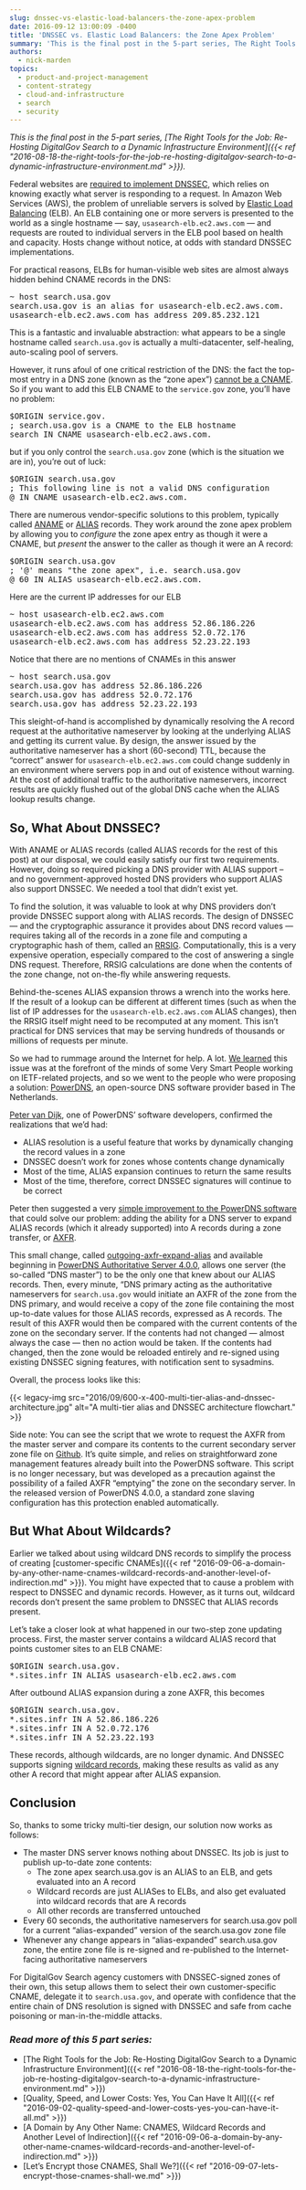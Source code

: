 ```yaml
---
slug: dnssec-vs-elastic-load-balancers-the-zone-apex-problem
date: 2016-09-12 13:00:09 -0400
title: 'DNSSEC vs. Elastic Load Balancers: the Zone Apex Problem'
summary: 'This is the final post in the 5-part series, The Right Tools for the Job: Re-Hosting DigitalGov Search to a Dynamic Infrastructure Environment. Federal websites are required to implement DNSSEC, which relies on knowing exactly what server is responding to a request. In Amazon Web Services (AWS), the problem of unreliable servers is solved by'
authors:
  - nick-marden
topics:
  - product-and-project-management
  - content-strategy
  - cloud-and-infrastructure
  - search
  - security
---
```


_This is the final post in the 5-part series, [The Right Tools for the Job: Re-Hosting DigitalGov Search to a Dynamic Infrastructure Environment]({{< ref "2016-08-18-the-right-tools-for-the-job-re-hosting-digitalgov-search-to-a-dynamic-infrastructure-environment.md" >}})._

Federal websites are [required to implement DNSSEC](https://www.whitehouse.gov/sites/default/files/omb/memoranda/fy2008/m08-23.pdf), which relies on knowing exactly what server is responding to a request. In Amazon Web Services (AWS), the problem of unreliable servers is solved by [Elastic Load Balancing](https://aws.amazon.com/elasticloadbalancing/) (ELB). An ELB containing one or more servers is presented to the world as a single hostname — say, `usasearch-elb.ec2.aws.com` — and requests are routed to individual servers in the ELB pool based on health and capacity. Hosts change without notice, at odds with standard DNSSEC implementations.

For practical reasons, ELBs for human-visible web sites are almost always hidden behind CNAME records in the DNS:

<tt>~ host search.usa.gov<br /> search.usa.gov is an alias for usasearch-elb.ec2.aws.com.<br /> usasearch-elb.ec2.aws.com has address 209.85.232.121</tt>

This is a fantastic and invaluable abstraction: what appears to be a single hostname called `search.usa.gov` is actually a multi-datacenter, self-healing, auto-scaling pool of servers.

However, it runs afoul of one critical restriction of the DNS: the fact the top-most entry in a DNS zone (known as the “zone apex”) [cannot be a CNAME](http://serverfault.com/questions/613829/why-cant-a-cname-record-be-used-at-the-apex-aka-root-of-a-domain). So if you want to add this ELB CNAME to the `service.gov` zone, you’ll have no problem:

<tt>$ORIGIN service.gov.<br /> ; search.usa.gov is a CNAME to the ELB hostname<br /> search IN CNAME usasearch-elb.ec2.aws.com.</tt>

but if you only control the `search.usa.gov` zone (which is the situation we are in), you’re out of luck:

<tt>$ORIGIN search.usa.gov<br /> ; This following line is not a valid DNS configuration<br /> @ IN CNAME usasearch-elb.ec2.aws.com.</tt>

There are numerous vendor-specific solutions to this problem, typically called [ANAME](https://www.dnsmadeeasy.com/services/anamerecords/) or [ALIAS](http://docs.aws.amazon.com/Route53/latest/DeveloperGuide/resource-record-sets-choosing-alias-non-alias.html) records. They work around the zone apex problem by allowing you to _configure_ the zone apex entry as though it were a CNAME, but _present_ the answer to the caller as though it were an A record:

<tt>$ORIGIN search.usa.gov<br /> ; '@' means "the zone apex", i.e. search.usa.gov<br /> @ 60 IN ALIAS usasearch-elb.ec2.aws.com.</tt>

Here are the current IP addresses for our ELB<br />

<tt>~ host usasearch-elb.ec2.aws.com<br /> usasearch-elb.ec2.aws.com has address 52.86.186.226<br /> usasearch-elb.ec2.aws.com has address 52.0.72.176<br /> usasearch-elb.ec2.aws.com has address 52.23.22.193</tt>

Notice that there are no mentions of CNAMEs in this answer<br />

<tt>~ host search.usa.gov<br /> search.usa.gov has address 52.86.186.226<br /> search.usa.gov has address 52.0.72.176<br /> search.usa.gov has address 52.23.22.193</tt>

This sleight-of-hand is accomplished by dynamically resolving the A record request at the authoritative nameserver by looking at the underlying ALIAS and getting its current value. By design, the answer issued by the authoritative nameserver has a short (60-second) TTL, because the “correct” answer for `usasearch-elb.ec2.aws.com` could change suddenly in an environment where servers pop in and out of existence without warning. At the cost of additional traffic to the authoritative nameservers, incorrect results are quickly flushed out of the global DNS cache when the ALIAS lookup results change.

## So, What About DNSSEC?

With ANAME or ALIAS records (called ALIAS records for the rest of this post) at our disposal, we could easily satisfy our first two requirements. However, doing so required picking a DNS provider with ALIAS support &#8211; and no government-approved hosted DNS providers who support ALIAS also support DNSSEC. We needed a tool that didn’t exist yet.

To find the solution, it was valuable to look at why DNS providers don’t provide DNSSEC support along with ALIAS records. The design of DNSSEC — and the cryptographic assurance it provides about DNS record values — requires taking all of the records in a zone file and computing a cryptographic hash of them, called an [RRSIG](https://www.ietf.org/rfc/rfc4034.txt). Computationally, this is a very expensive operation, especially compared to the cost of answering a single DNS request. Therefore, RRSIG calculations are done when the contents of the zone change, not on-the-fly while answering requests.

Behind-the-scenes ALIAS expansion throws a wrench into the works here. If the result of a lookup can be different at different times (such as when the list of IP addresses for the `usasearch-elb.ec2.aws.com` ALIAS changes), then the RRSIG itself might need to be recomputed at any moment. This isn’t practical for DNS services that may be serving hundreds of thousands or millions of requests per minute.

So we had to rummage around the Internet for help. A lot. [We learned](https://www.ietf.org/mail-archive/web/dnsop/current/msg12352.html) this issue was at the forefront of the minds of some Very Smart People working on IETF-related projects, and so we went to the people who were proposing a solution: [PowerDNS](https://www.powerdns.com/), an open-source DNS software provider based in The Netherlands.

[Peter van Dijk](https://github.com/Habbie), one of PowerDNS’ software developers, confirmed the realizations that we’d had:

  * ALIAS resolution is a useful feature that works by dynamically changing the record values in a zone
  * DNSSEC doesn’t work for zones whose contents change dynamically
  * Most of the time, ALIAS expansion continues to return the same results
  * Most of the time, therefore, correct DNSSEC signatures will continue to be correct

Peter then suggested a very [simple improvement to the PowerDNS software](https://github.com/PowerDNS/pdns/pull/3733) that could solve our problem: adding the ability for a DNS server to expand ALIAS records (which it already supported) into A records during a zone transfer, or [AXFR](https://cr.yp.to/djbdns/axfr-notes.html).

This small change, called [outgoing-axfr-expand-alias](https://doc.powerdns.com/md/authoritative/howtos/#using-alias-records) and available beginning in [PowerDNS Authoritative Server 4.0.0](https://www.powerdns.com/downloads.html), allows one server (the so-called “DNS master”) to be the only one that knew about our ALIAS records. Then, every minute, “DNS primary acting as the authoritative nameservers for `search.usa.gov` would initiate an AXFR of the zone from the DNS primary, and would receive a copy of the zone file containing the most up-to-date values for those ALIAS records, expressed as A records. The result of this AXFR would then be compared with the current contents of the zone on the secondary server. If the contents had not changed — almost always the case — then no action would be taken. If the contents had changed, then the zone would be reloaded entirely and re-signed using existing DNSSEC signing features, with notification sent to sysadmins.

Overall, the process looks like this:

{{< legacy-img src="2016/09/600-x-400-multi-tier-alias-and-dnssec-architecture.jpg" alt="A multi-tier alias and DNSSEC architecture flowchart." >}}

Side note: You can see the script that we wrote to request the AXFR from the master server and compare its contents to the current secondary server zone file on [Github](https://gist.github.com/nickmarden/9092c99cf3e201510ca83455fc2d2dab). It’s quite simple, and relies on straightforward zone management features already built into the PowerDNS software. This script is no longer necessary, but was developed as a precaution against the possibility of a failed AXFR “emptying” the zone on the secondary server. In the released version of PowerDNS 4.0.0, a standard zone slaving configuration has this protection enabled automatically.

## But What About Wildcards?

Earlier we talked about using wildcard DNS records to simplify the process of creating [customer-specific CNAMEs]({{< ref "2016-09-06-a-domain-by-any-other-name-cnames-wildcard-records-and-another-level-of-indirection.md" >}}). You might have expected that to cause a problem with respect to DNSSEC and dynamic records. However, as it turns out, wildcard records don’t present the same problem to DNSSEC that ALIAS records present.

Let’s take a closer look at what happened in our two-step zone updating process. First, the master server contains a wildcard ALIAS record that points customer sites to an ELB CNAME:

<tt>$ORIGIN search.usa.gov.<br /> *.sites.infr IN ALIAS usasearch-elb.ec2.aws.com</tt>

After outbound ALIAS expansion during a zone AXFR, this becomes

<tt>$ORIGIN search.usa.gov.<br /> *.sites.infr IN A 52.86.186.226<br /> *.sites.infr IN A 52.0.72.176<br /> *.sites.infr IN A 52.23.22.193</tt>

These records, although wildcards, are no longer dynamic. And DNSSEC supports signing [wildcard records](https://tools.ietf.org/html/rfc7129#section-5.3), making these results as valid as any other A record that might appear after ALIAS expansion.

## Conclusion

So, thanks to some tricky multi-tier design, our solution now works as follows:

  * The master DNS server knows nothing about DNSSEC. Its job is just to publish up-to-date zone contents: 
      * The zone apex search.usa.gov is an ALIAS to an ELB, and gets evaluated into an A record
      * Wildcard records are just ALIASes to ELBs, and also get evaluated into wildcard records that are A records
      * All other records are transferred untouched
  * Every 60 seconds, the authoritative nameservers for search.usa.gov poll for a current “alias-expanded” version of the search.usa.gov zone file
  * Whenever any change appears in “alias-expanded” search.usa.gov zone, the entire zone file is re-signed and re-published to the Internet-facing authoritative nameservers

For DigitalGov Search agency customers with DNSSEC-signed zones of their own, this setup allows them to select their own customer-specific CNAME, delegate it to `search.usa.gov`, and operate with confidence that the entire chain of DNS resolution is signed with DNSSEC and safe from cache poisoning or man-in-the-middle attacks.

<h3 id="series"><em>Read more of this 5 part series:</em></h3>

  * [The Right Tools for the Job: Re-Hosting DigitalGov Search to a Dynamic Infrastructure Environment]({{< ref "2016-08-18-the-right-tools-for-the-job-re-hosting-digitalgov-search-to-a-dynamic-infrastructure-environment.md" >}})
  * [Quality, Speed, and Lower Costs: Yes, You Can Have It All]({{< ref "2016-09-02-quality-speed-and-lower-costs-yes-you-can-have-it-all.md" >}})
  * [A Domain by Any Other Name: CNAMES, Wildcard Records and Another Level of Indirection]({{< ref "2016-09-06-a-domain-by-any-other-name-cnames-wildcard-records-and-another-level-of-indirection.md" >}})
  * [Let’s Encrypt those CNAMES, Shall We?]({{< ref "2016-09-07-lets-encrypt-those-cnames-shall-we.md" >}})
